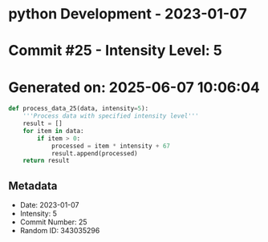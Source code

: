 ﻿# python Development - 2023-01-07
# Commit #25 - Intensity Level: 5
# Generated on: 2025-06-07 10:06:04
```python
def process_data_25(data, intensity=5):
    '''Process data with specified intensity level'''
    result = []
    for item in data:
        if item > 0:
            processed = item * intensity + 67
            result.append(processed)
    return result
```
## Metadata
- Date: 2023-01-07
- Intensity: 5
- Commit Number: 25
- Random ID: 343035296
